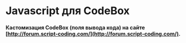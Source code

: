 # Javascript для CodeBox
#### Кастомизация CodeBox (поля вывода кода) на сайте [http://forum.script-coding.com/](http://forum.script-coding.com/).

